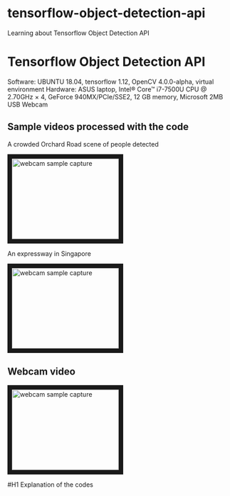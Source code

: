 # tensorflow-object-detection-api
Learning about Tensorflow Object Detection API  

# Tensorflow Object Detection API 

Software:  UBUNTU 18.04, tensorflow 1.12, OpenCV 4.0.0-alpha, virtual environment
Hardware:  ASUS laptop, Intel® Core™ i7-7500U CPU @ 2.70GHz × 4, GeForce 940MX/PCIe/SSE2, 12 GB memory, Microsoft 2MB USB Webcam

##  Sample videos processed with the code

A crowded Orchard Road scene of people detected

<a href="http://www.youtube.com/watch?feature=player_embedded&v=uIKENd5VejM" target="_blank"><img src="https://img.youtube.com/vi/uIKENd5VejM/0.jpg" alt="webcam sample capture" width="240" height="180" border="10" /></a>

An expressway in Singapore

<a href="http://www.youtube.com/watch?feature=player_embedded&v=6qMIArxPo3k" target="_blank"><img src="https://img.youtube.com/vi/6qMIArxPo3k/0.jpg" alt="webcam sample capture" width="240" height="180" border="10" /></a>

##  Webcam video
<a href="http://www.youtube.com/watch?feature=player_embedded&v=8pmMGqQKLx0" target="_blank"><img src="https://img.youtube.com/vi/8pmMGqQKLx0/0.jpg" alt="webcam sample capture" width="240" height="180" border="10" /></a>

#H1 Explanation of the codes
